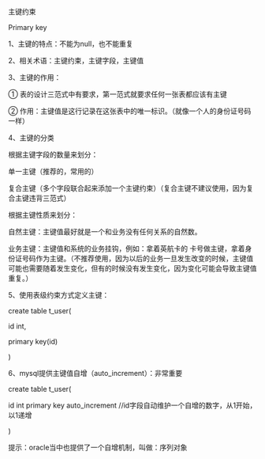 主键约束



Primary key



1、主键的特点：不能为null，也不能重复



2、相关术语：主键约束，主键字段，主键值



3、主键的作用：

① 表的设计三范式中有要求，第一范式就要求任何一张表都应该有主键

② 作用：主键值是这行记录在这张表中的唯一标识。（就像一个人的身份证号码一样）



4、主键的分类

根据主键字段的数量来划分：

单一主键（推荐的，常用的）

复合主键（多个字段联合起来添加一个主键约束）（复合主键不建议使用，因为复合主键违背三范式）

根据主键性质来划分：

自然主键：主键值最好就是一个和业务没有任何关系的自然数。

业务主键：主键值和系统的业务挂钩，例如：拿着英航卡的 卡号做主键，拿着身份证号码作为主键。（不推荐使用，因为以后的业务一旦发生改变的时候，主键值可能也需要随着发生变化，但有的时候没有发生变化，因为变化可能会导致主键值重复。）



5、使用表级约束方式定义主键：

create table t\_user(

id int,

primary key(id)

)



6、mysql提供主键值自增（auto\_increment）：非常重要

create table t\_user(

id int primary key auto\_increment //id字段自动维护一个自增的数字，从1开始，以1递增

)



提示：oracle当中也提供了一个自增机制，叫做：序列对象

